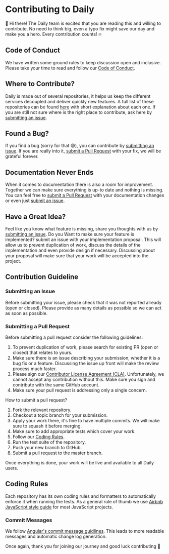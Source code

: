 # Contributing to Daily

:wave: Hi there! The Daily team is excited that you are reading this and willing to contribute.
No need to think big, even a typo fix might save our day and make you a hero. 
Every contribution counts! :fire:


## Code of Conduct

We have written some ground rules to keep discussion open and inclusive.
Please take your time to read and follow our [Code of Conduct][coc].


## Where to Contribute?

Daily is made out of several repositories, it helps us keep the different services decoupled and deliver quickly new features.
A full list of these repositories can be found [here][projects] with short explanation about each one.
If you are still not sure where is the right place to contribute, ask here by [submitting an issue][submit-issue].


## Found a Bug?

If you find a bug (sorry for that :sweat_smile:), you can contribute by [submitting an issue][submit-issue].
If you are really into it, [submit a Pull Request][submit-pr] with your fix, we will be grateful forever.

## Documentation Never Ends

When it comes to documentation there is also a room for improvement. Together we can make sure everything is up-to date and nothing is missing.
You can feel free to [submit a Pull Request][submit-pr] with your documentation changes or even just [submit an issue][submit-issue].


## Have a Great Idea?

Feel like you know what feature is missing, share you thoughts with us by [submitting an issue][submit-issue].
Do you Want to make sure your feature is implemented? submit an issue with your implementation proposal.
This will allow us to prevent duplication of work, discuss the details of the implementation and even provide design if necessary.
Discussing about your proposal will make sure that your work will be accepted into the project.


## Contribution Guideline

### Submitting an Issue

Before submitting your issue, please check that it was not reported already (open or closed).
Please provide as many details as possible so we can act as soon as possible.


### Submitting a Pull Request

Before submitting a pull request consider the following guidelines:

1. To prevent duplication of work, please search for existing PR (open or closed) that relates to yours.
1. Make sure there is an issue describing your submission, whether it is a bug fix or a feature. Discussing the issue up front will make the review process much faster.
1. Please sign our [Contributor License Agreement (CLA)][cla]. Unfortunately, we cannot accept any contribution without this. Make sure you sign and contribute with the same GitHub account.
1. Make sure your pull request is addressing only a single concern.
 
How to submit a pull request?

1. Fork the relevant repository.
1. Checkout a topic branch for your submission.
1. Apply your work there, it's fine to have multiple commits. We will make sure to squash it before merging.
1. Make sure to add appropriate tests which cover your work.
1. Follow our [Coding Rules](#coding-rules).
1. Run the test suite of the repository.
1. Push your new branch to GitHub.
1. Submit a pull request to the master branch.

Once everything is done, your work will be live and available to all Daily users.

## Coding Rules

Each repository has its own coding rules and formatters to automatically enforce it when running the tests.
As a general rule of thumb we use  [Airbnb JavaScript style guide][style] for most JavaScript projects.

### Commit Messages

We follow [Angular's commit message guidlines][commit]. This leads to more readable messages and automatic change log generation.


Once again, thank you for joining our journey and good luck contributing :pray:


[coc]: https://github.com/dailynowco/.github/blob/master/CODE_OF_CONDUCT.md
[projects]: https://github.com/dailynowco/daily#projects
[submit-issue]: #submitting-an-issue
[submit-pr]: #submitting-a-pull-request
[cla]: https://cla-assistant.io/dailynowco/daily
[style]: https://github.com/airbnb/javascript
[commit]: https://github.com/angular/angular/blob/master/CONTRIBUTING.md#-commit-message-guidelines
